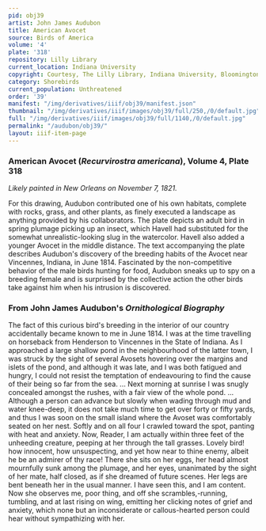 ```yaml
---
pid: obj39
artist: John James Audubon
title: American Avocet
source: Birds of America
volume: '4'
plate: '318'
repository: Lilly Library
current_location: Indiana University
copyright: Courtesy, The Lilly Library, Indiana University, Bloomington, Indiana
category: Shorebirds
current_population: Unthreatened
order: '39'
manifest: "/img/derivatives/iiif/obj39/manifest.json"
thumbnail: "/img/derivatives/iiif/images/obj39/full/250,/0/default.jpg"
full: "/img/derivatives/iiif/images/obj39/full/1140,/0/default.jpg"
permalink: "/audubon/obj39/"
layout: iiif-item-page
---
```

### American Avocet (_Recurvirostra americana_), Volume 4, Plate 318

_Likely painted in New Orleans on November 7, 1821._

For this drawing, Audubon contributed one of his own habitats, complete with rocks, grass, and other plants, as finely executed a landscape as anything provided by his collaborators. The plate depicts an adult bird in spring plumage picking up an insect, which Havell had substituted for the somewhat unrealistic-looking slug in the watercolor. Havell also added a younger Avocet in the middle distance. The text accompanying the plate describes Audubon's discovery of the breeding habits of the Avocet near Vincennes, Indiana, in June 1814. Fascinated by the non-competitive behavior of the male birds hunting for food, Audubon sneaks up to spy on a breeding female and is surprised by the collective action the other birds take against him when his intrusion is discovered.

### From John James Audubon's _Ornithological Biography_

The fact of this curious bird's breeding in the interior of our country accidentally became known to me in June 1814. I was at the time travelling on horseback from Henderson to Vincennes in the State of Indiana. As I approached a large shallow pond in the neighbourhood of the latter town, I was struck by the sight of several Avosets hovering over the margins and islets of the pond, and although it was late, and I was both fatigued and hungry, I could not resist the temptation of endeavouring to find the cause of their being so far from the sea. ... Next morning at sunrise I was snugly concealed amongst the rushes, with a fair view of the whole pond. ... Although a person can advance but slowly when wading through mud and water knee-deep, it does not take much time to get over forty or fifty yards, and thus I was soon on the small island where the Avoset was comfortably seated on her nest. Softly and on all four I crawled toward the spot, panting with heat and anxiety. Now, Reader, I am actually within three feet of the unheeding creature, peeping at her through the tall grasses. Lovely bird! how innocent, how unsuspecting, and yet how near to thine enemy, albeit he be an admirer of thy race! There she sits on her eggs, her head almost mournfully sunk among the plumage, and her eyes, unanimated by the sight of her mate, half closed, as if she dreamed of future scenes. Her legs are bent beneath her in the usual manner. I have seen this, and I am content. Now she observes me, poor thing, and off she scrambles,-running, tumbling, and at last rising on wing, emitting her clicking notes of grief and anxiety, which none but an inconsiderate or callous-hearted person could hear without sympathizing with her.
